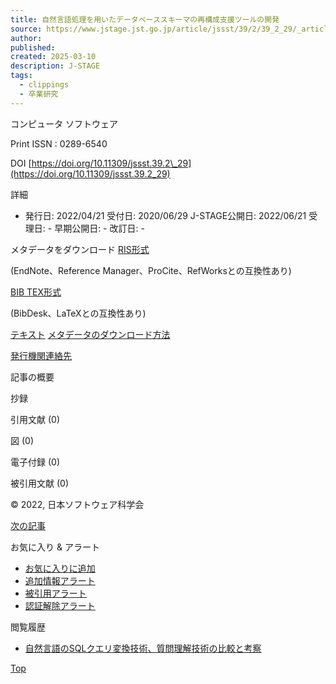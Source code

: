 ```yaml
---
title: 自然言語処理を用いたデータベーススキーマの再構成支援ツールの開発
source: https://www.jstage.jst.go.jp/article/jssst/39/2/39_2_29/_article/-char/ja/
author: 
published: 
created: 2025-03-10
description: J-STAGE
tags:
  - clippings
  - 卒業研究
---
```

コンピュータ ソフトウェア

Print ISSN : 0289-6540  

DOI [https://doi.org/10.11309/jssst.39.2\_29](https://doi.org/10.11309/jssst.39.2_29)

詳細

- 発行日: 2022/04/21 受付日: 2020/06/29 J-STAGE公開日: 2022/06/21 受理日: - 早期公開日: - 改訂日: -

メタデータをダウンロード [RIS形式](https://www.jstage.jst.go.jp/AF06S010ShoshJkuDld?sryCd=jssst&noVol=39&noIssue=2&kijiCd=39_2_29&kijiLangKrke=ja&kijiToolIdHkwtsh=AT0072&request_locale=JA)

(EndNote、Reference Manager、ProCite、RefWorksとの互換性あり)

[BIB TEX形式](https://www.jstage.jst.go.jp/AF06S010ShoshJkuDld?sryCd=jssst&noVol=39&noIssue=2&kijiCd=39_2_29&kijiLangKrke=ja&kijiToolIdHkwtsh=AT0073&request_locale=JA)

(BibDesk、LaTeXとの互換性あり)

[テキスト](https://www.jstage.jst.go.jp/article/jssst/39/2/39_2_29/_article/-char/ja/) [メタデータのダウンロード方法](https://www.jstage.jst.go.jp/static/pages/HowToDownload/-char/ja)

[発行機関連絡先](https://www.jstage.jst.go.jp/browse/jssst/_pubinfo/-char/ja#information)

記事の概要

抄録

引用文献 (0)

図 (0)

電子付録 (0)

被引用文献 (0)

© 2022, 日本ソフトウェア科学会

[次の記事](https://www.jstage.jst.go.jp/article/jssst/39/2/39_2_39/_article/-char/ja)

お気に入り & アラート

- [お気に入りに追加](https://www.jstage.jst.go.jp/article/jssst/39/2/39_2_29/_article/-char/ja/)
- [追加情報アラート](https://www.jstage.jst.go.jp/article/jssst/39/2/39_2_29/_article/-char/ja/)
- [被引用アラート](https://www.jstage.jst.go.jp/article/jssst/39/2/39_2_29/_article/-char/ja/)
- [認証解除アラート](https://www.jstage.jst.go.jp/article/jssst/39/2/39_2_29/_article/-char/ja/)

  

閲覧履歴

- [自然言語のSQLクエリ変換技術、質問理解技術の比較と考察](https://www.jstage.jst.go.jp/article/pjsai/JSAI2020/0/JSAI2020_4Q2GS904/_article/-char/ja "自然言語のSQLクエリ変換技術、質問理解技術の比較と考察")

[Top](https://www.jstage.jst.go.jp/article/jssst/39/2/39_2_29/_article/-char/ja/#0)